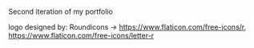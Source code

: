 Second iteration of my portfolio

logo designed by: Roundicons -> https://www.flaticon.com/free-icons/r, https://www.flaticon.com/free-icons/letter-r